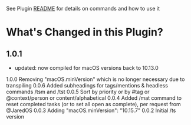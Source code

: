 See Plugin [README](https://github.com/NotePlan/plugins/blob/main/dwertheimer.TaskAutomations/readme.md) for details on commands and how to use it

# What's Changed in this Plugin?

## 1.0.1 
- updated: now compiled for macOS versions back to 10.13.0

1.0.0 Removing "macOS.minVersion" which is no longer necessary due to transpiling
0.0.6 Added subheadings for tags/mentions & headless commands /tsm and /tst
0.0.5 Sort by priority or by #tag or @context/person or content/alphabetical
0.0.4 Added /mat command to reset completed tasks (or to set all open as complete), per request from @JaredOS
0.0.3 Adding 	"macOS.minVersion": "10.15.7"
0.0.2 Initial /ts version
